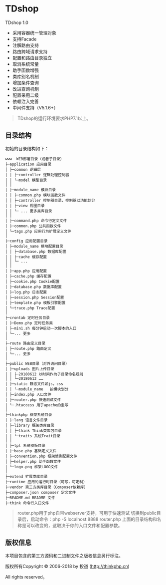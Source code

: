 TDshop
===============

TDshop 1.0

 + 采用容器统一管理对象
 + 支持Facade
 + 注解路由支持
 + 路由跨域请求支持
 + 配置和路由目录独立
 + 取消系统常量
 + 助手函数增强
 + 类库别名机制
 + 增加条件查询
 + 改进查询机制
 + 配置采用二级
 + 依赖注入完善
 + 中间件支持（V5.1.6+）


> TDshop的运行环境要求PHP7.1以上。


## 目录结构

初始的目录结构如下：

~~~
www  WEB部署目录（或者子目录）
├─application 应用目录
│ ├─common 逻辑层
│ │ ├─controller 逻辑处理控制器
│ │ └─model 模型目录
│ │
│ ├─module_name 模块目录
│ │ ├─common.php 模块函数文件
│ │ ├─controller 控制器目录，控制器以功能划分
│ │ ├─view 视图目录
│ │ └─ ... 更多类库目录
│ │
│ ├─command.php 命令行定义文件
│ ├─common.php 公共函数文件
│ └─tags.php 应用行为扩展定义文件
│
├─config 应用配置目录
│ ├─module_name 模块配置目录
│ │ ├─database.php 数据库配置
│ │ ├─cache 缓存配置
│ │ └─ ...
│ │
│ ├─app.php 应用配置
│ ├─cache.php 缓存配置
│ ├─cookie.php Cookie配置
│ ├─database.php 数据库配置
│ ├─log.php 日志配置
│ ├─session.php Session配置
│ ├─template.php 模板引擎配置
│ └─trace.php Trace配置
│
├─crontab 定时任务目录
│ ├─Demo.php 定时任务类
│ ├─min1.sh 每分钟启动一次脚本的入口
│ └─... 更多
│
├─route 路由定义目录
│ ├─route.php 路由定义
│ └─... 更多
│
├─public WEB目录（对外访问目录）
│ ├─uploads 图片上传目录
│ │ ├─20180612 以时间作为子目录命名规则
│ │ └─20180613 ……
│ ├─static 静态文件如js，css
│ │ └─module_name	按模块划分
│ ├─index.php 入口文件
│ ├─router.php 快速测试文件
│ └─.htaccess 用于apache的重写
│
├─thinkphp 框架系统目录
│ ├─lang 语言文件目录
│ ├─library 框架类库目录
│ │ ├─think Think类库包目录
│ │ └─traits 系统Trait目录
│ │
│ ├─tpl 系统模板目录
│ ├─base.php 基础定义文件
│ ├─convention.php 框架惯例配置文件
│ ├─helper.php 助手函数文件
│ └─logo.png 框架LOGO文件
│
├─extend 扩展类库目录
├─runtime 应用的运行时目录（可写，可定制）
├─vendor 第三方类库目录（Composer依赖库）
├─composer.json composer 定义文件
├─README.md README 文件
├─think 命令行入口文件
~~~

> router.php用于php自带webserver支持，可用于快速测试
> 切换到public目录后，启动命令：php -S localhost:8888  router.php
> 上面的目录结构和名称是可以改变的，这取决于你的入口文件和配置参数。

## 版权信息

本项目包含的第三方源码和二进制文件之版权信息另行标注。

版权所有Copyright © 2006-2018 by 投道 (http://thinkphp.cn)

All rights reserved。

